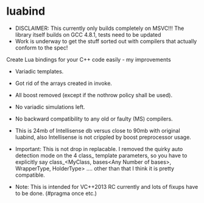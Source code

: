 luabind
=======
- DISCLAIMER: This currently only builds completely on MSVC!!! The library itself builds on GCC 4.8.1, tests need to be updated
- Work is underway to get the stuff sorted out with compilers that actually conform to the spec!

Create Lua bindings for your C++ code easily - my improvements
- Variadic templates.
- Got rid of the arrays created in invoke.
- All boost removed (except if the nothrow policy shall be used).
- No variadic simulations left.
- No backward compatibility to any old or faulty (MS) compilers.
- This is 24mb of Intellisense db versus close to 90mb with original luabind, also Intellisense is not crippled by boost preprocessor usage.

- Important: This is not drop in replacable. I removed the quirky auto detection mode on the 4 class_ template parameters, so you have to explicitly say class_&lt;MyClass, bases&lt;Any Number of bases>, WrapperType, HolderType> .... other than that I think it is pretty compatible.
- Note: This is intended for VC++2013 RC currently and lots of fixups have to be done. (#pragma once etc.)
